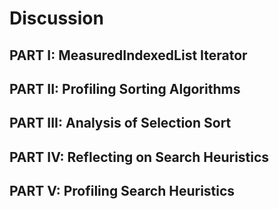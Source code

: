 # Discussion

## PART I: MeasuredIndexedList Iterator


## PART II: Profiling Sorting Algorithms


## PART III: Analysis of Selection Sort


## PART IV: Reflecting on Search Heuristics


## PART V: Profiling Search Heuristics

